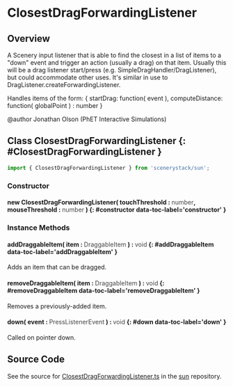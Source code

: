 # ClosestDragForwardingListener

## Overview

A Scenery input listener that is able to find the closest in a list of items to a "down" event and trigger an action
(usually a drag) on that item. Usually this will be a drag listener start/press (e.g. SimpleDragHandler/DragListener),
but could accommodate other uses. It's similar in use to DragListener.createForwardingListener.

Handles items of the form:
{
  startDrag: function( event ),
  computeDistance: function( globalPoint ) : number
}

@author Jonathan Olson (PhET Interactive Simulations)

## Class ClosestDragForwardingListener {: #ClosestDragForwardingListener }


```js
import { ClosestDragForwardingListener } from 'scenerystack/sun';
```
### Constructor

#### new ClosestDragForwardingListener( touchThreshold : <span style="font-weight: 400; opacity: 80%;">number</span>, mouseThreshold : <span style="font-weight: 400; opacity: 80%;">number</span> ) {: #constructor data-toc-label='constructor' }

### Instance Methods

#### addDraggableItem( item : <span style="font-weight: 400; opacity: 80%;">DraggableItem</span> ) : <span style="font-weight: 400; opacity: 80%;">void</span> {: #addDraggableItem data-toc-label='addDraggableItem' }

Adds an item that can be dragged.

#### removeDraggableItem( item : <span style="font-weight: 400; opacity: 80%;">DraggableItem</span> ) : <span style="font-weight: 400; opacity: 80%;">void</span> {: #removeDraggableItem data-toc-label='removeDraggableItem' }

Removes a previously-added item.

#### down( event : <span style="font-weight: 400; opacity: 80%;">PressListenerEvent</span> ) : <span style="font-weight: 400; opacity: 80%;">void</span> {: #down data-toc-label='down' }

Called on pointer down.



## Source Code

See the source for [ClosestDragForwardingListener.ts](https://github.com/phetsims/sun/blob/main/js/ClosestDragForwardingListener.ts) in the [sun](https://github.com/phetsims/sun) repository.
